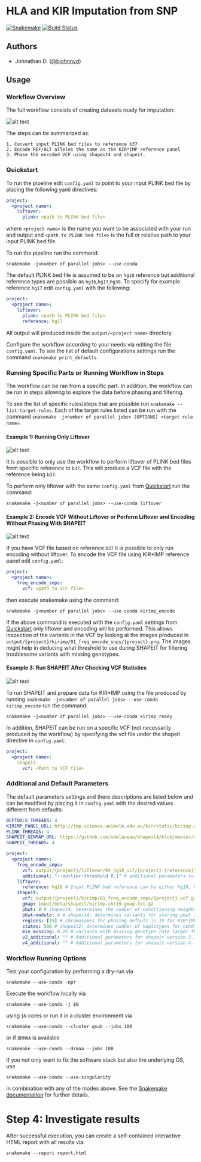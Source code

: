 # HLA and KIR Imputation from SNP

[![Snakemake](https://img.shields.io/badge/snakemake-≥5.4.0-brightgreen.svg)](https://snakemake.bitbucket.io)
[![Build Status](https://travis-ci.com/bjohnnyd/hla-kir-imputation.svg?token=HtTMf4MPanDvgoiT7zrD&branch=master)](https://travis-ci.com/bjohnnyd/hla-kir-imputation)

## Authors

* Johnathan D. ([@bjohnnyd](https://github.com/bjohnnyd))

## Usage

### Workflow Overview

The full workflow consists of creating datasets ready for imputation:

![alt text](docs/full_wokflow_dag.svg "Example Full Workflow")

The steps can be summarized as:

    1. Convert input PLINK bed files to reference b37
    2. Encode REF/ALT alleles the same as the KIR*IMP reference panel
    3. Phase the encoded VCF using shapeit4 and shapeit.

### Quickstart

To run the pipeline edit `config.yaml` to point to your input PLINK bed file by placing the following yaml directives:

```yaml
project:
  <project name>:
    liftover:
      plink: <path to PLINK bed file>
```

where `<project name>` is the name you want to be associated with your run and output and `<path to PLINK bed file>` is the full or relative path to your input PLINK bed file.

To run the pipeline run the command:

```{bash}
snakemake -j<number of parallel jobs> --use-conda 
```

The default PLINK bed file is assumed to be on `hg18` reference but additional reference types are possible as `hg16`,`hg17`,`hg38`. To specify for example reference `hg17` edit `config.yaml` with the following:

```yaml
project:
  <project name>:
    liftover:
      plink: <path to PLINK bed file>
      reference: hg17
```

All output will produced inside the `output/<project name>` directory.

Configure the workflow according to your needs via editing the file `config.yaml`. To see the list of default configurations settings run the command `snakemake print_defaults`.


### Running Specific Parts or Running Workflow in Steps

The workflow can be ran from a specific part. In addition, the workflow can be run in steps allowing to explore the data before phasing and filtering.

To see the list of specific rules/steps that are possible run `snakemake --list-target-rules`.  Each of the target rules listed can be run with the command `snakemake -j<number of parallel jobs> [OPTIONS] <target rule name>`.

#### Example 1: Running Only Liftover

![alt text](docs/liftover_wokflow_dag.svg "Example Liftover Workflow")

It is possible to only use the workflow to perform liftover of PLINK bed files from specific reference to `b37`. This will produce a VCF file with the reference being `b37`.

To perform only liftover with the same `config.yaml` from [Quickstart](#quickstart) run the command:

```{bash}
snakemake -j<number of parallel jobs> --use-conda liftover
```

#### Example 2: Encode VCF Without Liftover or Perform Liftover and Encoding Without Phasing With SHAPEIT

![alt text](docs/freq_encode_workflow_dag.svg "Example Frequency Encode VCF Workflow")

If you have VCF file based on reference `b37` it is possible to only run encoding without liftover. To encode the VCF file using KIR*IMP reference panel edit `config.yaml`:

```yaml
project:
  <project name>:
    freq_encode_snps:
      vcf: <path to VCF file>
```

then execute snakemake using the command:

```{bash}
snakemake -j<number of parallel jobs> --use-conda kirimp_encode
```

If the above command is executed with the `config.yaml` settings from [Quickstart](#quickstart) only liftover and encoding will be performed. This allows inspection of the variants in the VCF by looking at the images produced in `output/{project}/kirimp/01_freq_encode_snps/{project}.png`.  The images might help in deducing what threshold to use during SHAPEIT for filtering troublesome variants with missing genotypes.



#### Example 3: Run SHAPEIT After Checking VCF Statistics

![alt text](docs/shapeit_wokflow_dag.svg "Example Frequency Encode VCF Workflow")

To run SHAPEIT and prepare data for KIR*IMP using the file produced by running `snakemake -j<number of parallel jobs> --use-conda kirimp_encode` run the command:

```{bash}
snakemake -j<number of parallel jobs> --use-conda kirimp_ready
```

In addition, SHAPEIT can be run on a specific VCF (not necessarily produced by the workflow) by specifying the vcf file under the shapeit directive in `config.yaml`:

```yaml
project:
  <project name>:
    shapeit
      vcf: <Path to VCF file>
```

### Additional and Default Parameters

The default parameters settings and there descriptions are listed below and can be modified by placing it in `config.yaml` with the desired values different from defaults:

```yaml
BCFTOOLS_THREADS: 4
KIRIMP_PANEL_URL: http://imp.science.unimelb.edu.au/kir/static/kirimp.uk1.snp.info.csv
PLINK_THREADS: 4
SHAPEIT_GENMAP_URL: https://github.com/odelaneau/shapeit4/blob/master/maps/genetic_maps.b37.tar.gz?raw=true
SHAPEIT_THREADS: 4

project:
  <project name>:
    freq_encode_snps:
      vcf: output/{project}/liftover/04_hg19_vcf/{project}.{reference}ToHg19.vcf.gz
      additional: "--outlier-threshold 0.1" # additional parameters to be passed to the script in 'scripts/frequency_encode_snps.py'.
    liftover:
      reference: hg18 # Input PLINK bed reference can be either hg16, hg17, hg18 or hg38
    shapeit:
      vcf: output/{project}/kirimp/01_freq_encode_snps/{project}.vcf.gz
      gmap: input/meta/shapeit/kirimp.chr19.gmap.txt.gz
      pbwt: 8 # shapeit4: determines the number of conditioning neighbours, higher number should produce better accuracy but slower runtimes
      pbwt-modulo: 8 # shapeit4: determines variants for storing pbwt indexes
      regions: [19] # chromosomes for phasing default is 19 for KIR*IMP
      states: 500 # shapeit2: determines number of haplotypes for conditioning, higher number should produce better accuracy but slower runtimes
      min_missing: 0.25 # variants with missing genotype rate larger than this will be discarded before phasing with SHAPEIT. Inspect the image from kirimp_encode to determine threshold
      v2_additional: "" # Additional parameters for shapeit version 2.  Description of possible settings can be found at https://mathgen.stats.ox.ac.uk/genetics_software/shapeit/shapeit.html
      v4_additional: "" # Additional parameters for shapeit version 4.  Description of possible settings can be found at https://odelaneau.github.io/shapeit4/
```

### Workflow Running Options

Test your configuration by performing a dry-run via

    snakemake --use-conda -npr

Execute the workflow locally via

    snakemake --use-conda -j $N

using `$N` cores or run it in a cluster environment via

    snakemake --use-conda --cluster qsub --jobs 100

or if `DRMAA` is available

    snakemake --use-conda --drmaa --jobs 100

If you not only want to fix the software stack but also the underlying OS, use

    snakemake --use-conda --use-singularity

in combination with any of the modes above.
See the [Snakemake documentation](https://snakemake.readthedocs.io/en/stable/executable.html) for further details.

# Step 4: Investigate results

After successful execution, you can create a self-contained interactive HTML report with all results via:

    snakemake --report report.html
